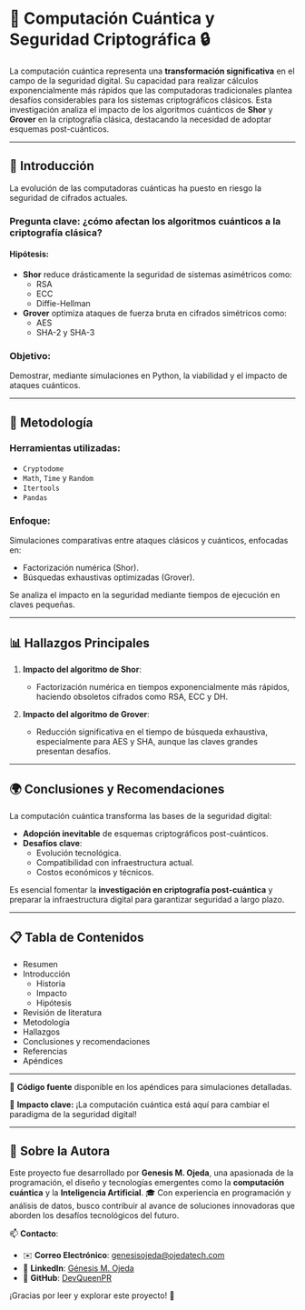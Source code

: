 # 🚀 Computación Cuántica y Seguridad Criptográfica 🔒

La computación cuántica representa una **transformación significativa** en el campo de la seguridad digital. Su capacidad para realizar cálculos exponencialmente más rápidos que las computadoras tradicionales plantea desafíos considerables para los sistemas criptográficos clásicos. Esta investigación analiza el impacto de los algoritmos cuánticos de **Shor** y **Grover** en la criptografía clásica, destacando la necesidad de adoptar esquemas post-cuánticos.

---

## 📑 Introducción

La evolución de las computadoras cuánticas ha puesto en riesgo la seguridad de cifrados actuales. 
### Pregunta clave: ¿cómo afectan los algoritmos cuánticos a la criptografía clásica?  
#### Hipótesis:
- **Shor** reduce drásticamente la seguridad de sistemas asimétricos como:
  - RSA  
  - ECC  
  - Diffie-Hellman  
- **Grover** optimiza ataques de fuerza bruta en cifrados simétricos como:
  - AES  
  - SHA-2 y SHA-3  

### Objetivo:
Demostrar, mediante simulaciones en Python, la viabilidad y el impacto de ataques cuánticos. 

---

## 🌟 Metodología

### Herramientas utilizadas:
- `Cryptodome`  
- `Math`, `Time` y `Random`  
- `Itertools`  
- `Pandas`

### Enfoque:
Simulaciones comparativas entre ataques clásicos y cuánticos, enfocadas en:
- Factorización numérica (Shor).  
- Búsquedas exhaustivas optimizadas (Grover).  

Se analiza el impacto en la seguridad mediante tiempos de ejecución en claves pequeñas.

---

## 📊 Hallazgos Principales

1. **Impacto del algoritmo de Shor**:
   - Factorización numérica en tiempos exponencialmente más rápidos, haciendo obsoletos cifrados como RSA, ECC y DH.  

2. **Impacto del algoritmo de Grover**:
   - Reducción significativa en el tiempo de búsqueda exhaustiva, especialmente para AES y SHA, aunque las claves grandes presentan desafíos.

---

## 🌍 Conclusiones y Recomendaciones

La computación cuántica transforma las bases de la seguridad digital:  
- **Adopción inevitable** de esquemas criptográficos post-cuánticos.  
- **Desafíos clave**:
  - Evolución tecnológica.  
  - Compatibilidad con infraestructura actual.  
  - Costos económicos y técnicos.  

Es esencial fomentar la **investigación en criptografía post-cuántica** y preparar la infraestructura digital para garantizar seguridad a largo plazo. 

---

## 📋 Tabla de Contenidos

- Resumen  
- Introducción  
  - Historia  
  - Impacto  
  - Hipótesis  
- Revisión de literatura  
- Metodología  
- Hallazgos  
- Conclusiones y recomendaciones  
- Referencias  
- Apéndices

---

📂 **Código fuente** disponible en los apéndices para simulaciones detalladas.

🎯 **Impacto clave:** ¡La computación cuántica está aquí para cambiar el paradigma de la seguridad digital! 

---

## 👤 Sobre la Autora

Este proyecto fue desarrollado por **Genesis M. Ojeda**, una apasionada de la programación, el diseño y tecnologías emergentes como la **computación cuántica** y la **Inteligencia Artificial**. 🎓 Con experiencia en programación y análisis de datos, busco contribuir al avance de soluciones innovadoras que aborden los desafíos tecnológicos del futuro.

📫 **Contacto**:  
- ✉️ **Correo Electrónico**: genesisojeda@ojedatech.com  
- 💼 **LinkedIn**: [Génesis M. Ojeda](https://www.linkedin.com/in/génesis-ojeda-451576302)  
- 🐙 **GitHub**: [DevQueenPR](https://github.com/DevQueenPR)  

¡Gracias por leer y explorar este proyecto! 🚀

